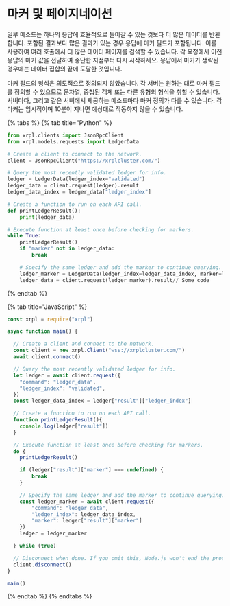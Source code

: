 # 마커 및 페이지네이션

일부 메소드는 하나의 응답에 효율적으로 들어갈 수 있는 것보다 더 많은 데이터를 반환합니다. 포함된 결과보다 많은 결과가 있는 경우 응답에 마커 필드가 포함됩니다. 이를 사용하여 여러 호출에서 더 많은 데이터 페이지를 검색할 수 있습니다. 각 요청에서 이전 응답의 마커 값을 전달하여 중단한 지점부터 다시 시작하세요. 응답에서 마커가 생략된 경우에는 데이터 집합의 끝에 도달한 것입니다.

마커 필드의 형식은 의도적으로 정의되지 않았습니다. 각 서버는 원하는 대로 마커 필드를 정의할 수 있으므로 문자열, 중첩된 객체 또는 다른 유형의 형식을 취할 수 있습니다. 서버마다, 그리고 같은 서버에서 제공하는 메소드마다 마커 정의가 다를 수 있습니다. 각 마커는 임시적이며 10분이 지나면 예상대로 작동하지 않을 수 있습니다.

{% tabs %}
{% tab title="Python" %}
```python
from xrpl.clients import JsonRpcClient
from xrpl.models.requests import LedgerData

# Create a client to connect to the network.
client = JsonRpcClient("https://xrplcluster.com/")

# Query the most recently validated ledger for info.
ledger = LedgerData(ledger_index="validated")
ledger_data = client.request(ledger).result
ledger_data_index = ledger_data["ledger_index"]

# Create a function to run on each API call.
def printLedgerResult():
    print(ledger_data)

# Execute function at least once before checking for markers.
while True:
    printLedgerResult()
    if "marker" not in ledger_data:
        break

    # Specify the same ledger and add the marker to continue querying.
    ledger_marker = LedgerData(ledger_index=ledger_data_index, marker=ledger_data["marker"])
    ledger_data = client.request(ledger_marker).result// Some code
```
{% endtab %}

{% tab title="JavaScript" %}
```javascript
const xrpl = require("xrpl")

async function main() {

  // Create a client and connect to the network.
  const client = new xrpl.Client("wss://xrplcluster.com/")
  await client.connect()

  // Query the most recently validated ledger for info.
  let ledger = await client.request({
    "command": "ledger_data",
    "ledger_index": "validated",
  })
  const ledger_data_index = ledger["result"]["ledger_index"]

  // Create a function to run on each API call.
  function printLedgerResult(){
    console.log(ledger["result"])
  }

  // Execute function at least once before checking for markers.
  do {
    printLedgerResult()

    if (ledger["result"]["marker"] === undefined) {
        break
    }

    // Specify the same ledger and add the marker to continue querying.
    const ledger_marker = await client.request({
        "command": "ledger_data",
        "ledger_index": ledger_data_index,
        "marker": ledger["result"]["marker"]
    })
    ledger = ledger_marker

  } while (true)

  // Disconnect when done. If you omit this, Node.js won't end the process.
  client.disconnect()
}

main()
```
{% endtab %}
{% endtabs %}

